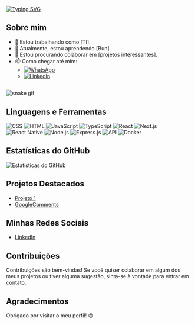 <!-- Seu Nome -->
[![Typing SVG](https://readme-typing-svg.demolab.com?font=Fira+Code&size=25&pause=1000&width=435&lines=Ol%C3%A1%2C+Meu+nome+%C3%A9+Lucas;Seja+bem+Vindo+em+meu+Perfil)](https://git.io/typing-svg)

## Sobre mim
- 🔭 Estou trabalhando como [TI].
- 🌱 Atualmente, estou aprendendo [Bun].
- 👯 Estou procurando colaborar em [projetos interessantes].
- 📫 Como chegar até mim:
  - [![WhatsApp](https://img.shields.io/badge/WhatsApp-25D366?style=for-the-badge&logo=whatsapp&logoColor=white)](https://api.whatsapp.com/send/?phone=5511942042224&text&type=phone_number&app_absent=0)
  - [![LinkedIn](https://img.shields.io/badge/LinkedIn-0077B5?style=for-the-badge&logo=linkedin&logoColor=white)](https://www.linkedin.com/in/macshinaider/)
 
##
![snake gif](https://github.com/macshinaider/macshinaider/blob/output/github-contribution-grid-snake.svg%29)


## Linguagens e Ferramentas
![CSS](https://img.shields.io/badge/CSS-3C8CE7?style=for-the-badge&logo=css3&logoColor=white)
![HTML](https://img.shields.io/badge/HTML-E34F26?style=for-the-badge&logo=html5&logoColor=white)
![JavaScript](https://img.shields.io/badge/JavaScript-F7DF1E?style=for-the-badge&logo=javascript&logoColor=black)
![TypeScript](https://img.shields.io/badge/TypeScript-3178C6?style=for-the-badge&logo=typescript&logoColor=white)
![React](https://img.shields.io/badge/React-61DAFB?style=for-the-badge&logo=react&logoColor=black)
![Next.js](https://img.shields.io/badge/Next.js-000000?style=for-the-badge&logo=next.js&logoColor=white)
![React Native](https://img.shields.io/badge/React_Native-61DAFB?style=for-the-badge&logo=react&logoColor=black)
![Node.js](https://img.shields.io/badge/Node.js-339933?style=for-the-badge&logo=node.js&logoColor=white)
![Express.js](https://img.shields.io/badge/Express.js-000000?style=for-the-badge&logo=express&logoColor=white)
![API](https://img.shields.io/badge/API-FF5700?style=for-the-badge&logo=api&logoColor=white)
![Docker](https://img.shields.io/badge/Docker-2496ED?style=for-the-badge&logo=docker&logoColor=white)

## Estatísticas do GitHub
![Estatísticas do GitHub](https://github-readme-stats.vercel.app/api?username=macshinaider&show_icons=true&theme=radical)


## Projetos Destacados
- [Projeto 1](link-para-o-projeto-1)
- [GoogleComments](https://github.com/macshinaider/GoogleComents)

## Minhas Redes Sociais
- [LinkedIn](https://www.linkedin.com/in/macshinaider/)

## Contribuições
Contribuições são bem-vindas! Se você quiser colaborar em algum dos meus projetos ou tiver alguma sugestão, sinta-se à vontade para entrar em contato.

## Agradecimentos
Obrigado por visitar o meu perfil! 😄
